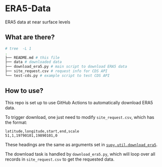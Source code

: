# ERA5-Data
ERA5 data at near surface levels

## What are there?

``` bash
# tree  -L 1
.
├── README.md # this file
├── data # downloaded data
├── download_era5.py # main script to download ERA5 data
├── site_request.csv # request info for CDS API
└── test-cds.py # example script to test CDS API

```

## How to use?

This repo is set up to use GitHub Actions to automatically download ERA5 data.

To trigger download, one just need to modify `site_request.csv`, which has the format:

```csv
latitude,longitude,start,end,scale
51,1,19790101,19890101,0
```

These headings are the same as arguments set in [`supy.util.download_era5`](https://supy.readthedocs.io/en/latest/api/supy.util/supy.util.download_era5.html#supy.util.download_era5).

The download task is handled by `download_era5.py`, which will loop over all records in `site_request.csv` to get the requested data.
